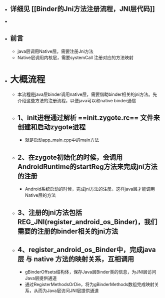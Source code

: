 - ## 详细见 [[Binder的Jni方法注册流程，JNI层代码]]
-
- ## 前言
	- java层调用Native层。需要注册Jni方法
	- Native层调用内核层，需要systemCall 注册对应的方法映射
- # 大概流程
	- 本流程是java层binder调用native层，需要借助binder相关的jni方法。先介绍这些方法的注册流程，以便java可以和native  binder通信
	- ## 1、init进程通过解析 ==init.zygote.rc== 文件来创建和启动zygote进程
		- 就是启动app_main.cpp中的main方法
	- ## 2、在zygote初始化的时候，会调用AndroidRuntime的startReg方法来完成jni方法的注册
		- Android系统启动的时候，完成jni方法的注册。这样java层才能调用Native层的方法
	- ## 3、注册的jni方法包括REG_JNI(register_android_os_Binder)，我们需要的注册的binder相关的jni方法
	- ## 4、register_android_os_Binder中，完成java 层 与 native 方法的映射关系，互相调用
		- gBinderOffsets结构体，保存Java层Binder类的信息，为JNI层访问Java层提供通道
		- 通过RegisterMethodsOrDie，将为gBinderMethods数组完成映射关系，从而为Java层访问JNI层提供通道